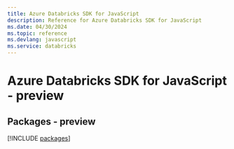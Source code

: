 ```yaml
---
title: Azure Databricks SDK for JavaScript
description: Reference for Azure Databricks SDK for JavaScript
ms.date: 04/30/2024
ms.topic: reference
ms.devlang: javascript
ms.service: databricks
---
```

# Azure Databricks SDK for JavaScript - preview
## Packages - preview
[!INCLUDE [packages](databricks-index.md)]